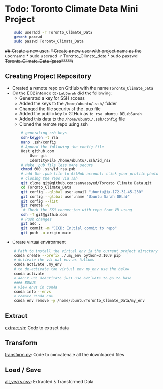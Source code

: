 # Todo: Toronto Climate Data Mini Project
```bash
    sudo useradd -r Toronto_Climate_Data
    getent passwd
    sudo passwd Toronto_Climate_Data
```

~~## Create a new user:~~
~~* Create a new user with project name as the username~~
~~* sudo useradd -r Toronto_Climate_data~~
~~* sudo passwd Toronto_Climate_Data (pass*****)~~

## Creating Project Repository
* Created a remote repo on GitHub with the name `Toronto_Climate_Data`
* On the EC2 intance `DE-LabSarah` did the following:
    * Generated a key for SSH access
    * Added the keys to the `/home/ubuntu/.ssh/` folder
    * Changed the file security of the .pub file
    * Added the public key to GitHub as `id_rsa_ubuntu_DELabSarah`
    * Added this data to the `/home/ubuntu/.ssh/config` file
    * Cloned the remote repo using ssh
    ```bash
        # generating ssh keys    
        ssh-keygen -t rsa
        nano .ssh/config
        # Append the following the config file
        Host github.com
            User git
            IdentityFile /home/ubuntu/.ssh/id_rsa
        # Make .pub file less more secure 
        chmod 600 .ssh/id_rsa.pub
        # add the .pub file to GitHub account: click your profile photo -> Settings-> SSH and GPG keys -> New SSH key or Add SSH key
        # cloning the repo via ssh
        git clone git@github.com:sanyassyed/Toronto_Climate_Data.git
        cd Toronto_Climate_Data
        git config --global user.email "ubuntu@ip-172-31-45-230"
        git config --global user.name "Ubuntu Sarah DELab"
        git config --list
        git remote -v
         # Check the SSH connection with repo from VM using
        ssh -T git@github.com
        # Push changes
        git add .
        git commit -m "CICD: Initial commit to repo"
        git push -u origin main
    ```
* Create virtual environment
```bash
    # Path to install the virtual env in the current project directory with python 3.10 and pip
    conda create --prefix ./.my_env python=3.10.9 pip 
    # Activate the virtual env as follows
    conda activate .my_env 
    # to de-activate the virtual env my_env use the below 
    conda activate 
    # don't use deactivate just use activate to go to base
    #### BONUS
    # view envs in conda
    conda info --envs
    # remove conda env
    conda env remove -p /home/ubuntu/Toronto_Climate_Data/my_env
```
## Extract
[extract.sh](./extract.sh): Code to extract data
## Transform
[transform.py](./transform.py): Code to concatenate all the downloaded files
## Load / Save
[all_years.csv](./all_years.csv): Extracted & Transformed Data